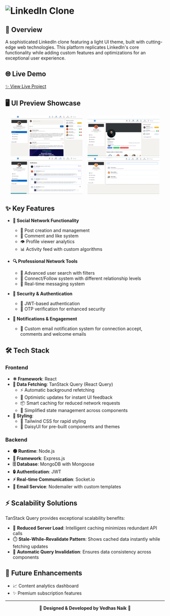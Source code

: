 #  <img src="https://github.com/NaikVedhas/l/blob/main/frontend/public/logo.png?raw=true" alt="LinkedIn Clone" width="450" height="150"> 


## 🚀 Overview

A sophisticated LinkedIn clone featuring a light UI theme, built with cutting-edge web technologies. This platform replicates LinkedIn's core functionality while adding custom features and optimizations for an exceptional user experience.

## 🌐 Live Demo

[✨ View Live Project](https://linkedinv.vercel.app)

## 🖥️ UI Preview Showcase

<div align="center">
  <img src="https://github.com/NaikVedhas/LinkedIn/blob/main/frontend/public/1.png?raw=true" alt="Login Screen Dark Theme" width="45%" />
  &nbsp;&nbsp;
  <img src="https://github.com/NaikVedhas/LinkedIn/blob/main/frontend/public/2.png?raw=true" alt="Feed Dark Theme" width="45%" />
</div>

<div align="center">
  <img src="https://github.com/NaikVedhas/LinkedIn/blob/main/frontend/public/4.png?raw=true" alt="Profile Dark Theme" width="45%" />
  &nbsp;&nbsp;
  <img src="https://github.com/NaikVedhas/LinkedIn/blob/main/frontend/public/3.png?raw=true" alt="Messaging Dark Theme" width="45%" />
</div>

## ✨ Key Features

- **💼 Social Network Functionality**
  - 📝 Post creation and management
  - 💬 Comment and like system
  - 👁️ Profile viewer analytics
  - 📊 Activity feed with custom algorithms
  
- **🔍 Professional Network Tools**
  - 🔎 Advanced user search with filters
  - 🤝 Connect/Follow system with different relationship levels
  - 📱 Real-time messaging system
  
- **🔐 Security & Authentication**
  - 🔑 JWT-based authentication
  - 📱 OTP verification for enhanced security
  
- **🔔 Notifications & Engagement**
  - 📧 Custom email notification system for connection accept, comments and welcome emails

## 🛠️ Tech Stack

### Frontend
- **⚛️ Framework**: React
- **🔄 Data Fetching**: TanStack Query (React Query)
  - ⚡ Automatic background refetching
  - 🔄 Optimistic updates for instant UI feedback
  - 📦 Smart caching for reduced network requests
  - 🎯 Simplified state management across components
- **🎨 Styling**: 
  - 🌈 Tailwind CSS for rapid styling
  - 🌼 DaisyUI for pre-built components and themes

### Backend
- **🟢 Runtime**: Node.js
- **🚂 Framework**: Express.js
- **🗄️ Database**: MongoDB with Mongoose
- **🔒 Authentication**: JWT 
- **⚡ Real-time Communication**: Socket.io
- **📨 Email Service**: Nodemailer with custom templates

## ⚡ Scalability Solutions

TanStack Query provides exceptional scalability benefits:
- 🚀 **Reduced Server Load**: Intelligent caching minimizes redundant API calls
- ⏱️ **Stale-While-Revalidate Pattern**: Shows cached data instantly while fetching updates
- 🔄 **Automatic Query Invalidation**: Ensures data consistency across components


## 🔮 Future Enhancements

- 📈 Content analytics dashboard
- ✨ Premium subscription features

---

<p align="center">
  🌟 <strong>Designed & Developed by Vedhas Naik</strong> 🌟
</p>